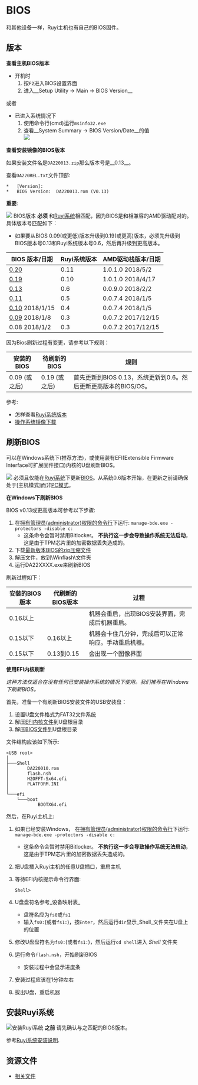 # BIOS

和其他设备一样，Ruyi主机也有自己的BIOS固件。

## 版本

__查看主机BIOS版本__

- 开机时
    1. 按`F2`进入BIOS设置界面
    1. 进入__Setup Utility -> Main -> BIOS Version__

或者

- 已进入系统情况下
    1. 使用命令行(cmd)运行`msinfo32.exe`
    1. 查看__System Summary -> BIOS Version/Date__的值  
    ![](/docs/img/msinfo32_bios.png)

__查看安装镜像的BIOS版本__

如果安装文件名是`DA220013.zip`那么版本号是__0.13__。

查看`DA220REL.txt`文件顶部:
```
*   [Version]:
*   BIOS Version:  DA220013.rom (V0.13)
```

__重要__:

![](/docs/img/warning.png) BIOS版本 __必须__ 和[Ruyi系统](os.md)相匹配，因为BIOS是和相兼容的AMD驱动配对的。具体版本号匹配如下：
- 如果要从BIOS 0.09(或更低)版本升级到0.19(或更高)版本，必须先升级到BIOS版本号0.13和Ruyi系统版本号0.6，然后再升级到更高版本。

| BIOS 版本/日期 | Ruyi系统版本 | AMD驱动栈版本/日期
|-|-|-
| [0.20](https://bitbucket.org/playruyi/support/raw/master/files/bios/DA220020.zip) | 0.11 | 1.0.1.0 2018/5/2
| [0.19](https://bitbucket.org/playruyi/support/raw/master/files/bios/DA220019.zip) | 0.10 | 1.0.1.0 2018/4/17
| [0.13](https://bitbucket.org/playruyi/support/raw/master/files/bios/DA220013.zip) | 0.6 | 0.0.9.0 2018/2/2
| [0.11](https://bitbucket.org/playruyi/support/raw/master/files/bios/DA220011.zip) | 0.5 | 0.0.7.4 2018/1/5
| [0.10](https://bitbucket.org/playruyi/support/raw/master/files/bios/DA220010.zip) 2018/1/15 | 0.4 | 0.0.7.4 2018/1/5
| [0.09](https://bitbucket.org/playruyi/support/raw/master/files/bios/DA220009.zip) 2018/1/8 | 0.3 | 0.0.7.2 2017/12/15
| 0.08 2018/1/2 | 0.3 | 0.0.7.2 2017/12/15

因为Bios刷新过程有变更，请参考以下规则：  

| 安装的BIOS | 待刷新的BIOS | 规则
|-|-|-
| 0.09 (或之后) | 0.19 (或之后) | 首先更新到BIOS 0.13，系统更新到0.6。然后更新更高版本的BIOS/OS。

参考:

- 怎样查看[Ruyi系统版本](os.md#Version)
- [操作系统镜像下载](http://dev.playruyi.com/uservices)

## 刷新BIOS

可以在Windows系统下(推荐方法)，或使用装有EFI(Extensible Firmware Interface可扩展固件接口)内核的U盘刷新BIOS。

![](/docs/img/warning.png) 必须且仅能在[Ruyi系统](os.md)下更新[BIOS](bios.md)。从系统0.6版本开始，在更新之前请确保处于[主机模式]而非[PC模式](pc_mode.md)。

__在Windows下刷新BIOS__

BIOS v0.13或更高版本可参考以下步骤:

1. 在[拥有管理员(administrator)权限的命令行](https://technet.microsoft.com/en-us/library/cc947813(v=ws.10).aspx)下运行: `manage-bde.exe -protectors -disable c:`
    - 这条命令会暂时禁用Bitlocker。  __不执行这一步会导致操作系统无法启动__，这是由于TPM芯片里的加密数据丢失造成的。
1. 下载[最新版本BIOS的zip压缩文件](https://bitbucket.org/playruyi/support/src/master/files/bios/)
1. 解压文件，放到\Winflash\文件夹
1. 运行DA22XXXX.exe来刷新BIOS

刷新过程如下：

| 安装的BIOS版本 | 代刷新的BIOS版本 | 过程
|-|-|-
| 0.16以上 | | 机器会重启，出现BIOS安装界面，完成后机器重启。
| 0.15以下 | 0.16以上 | 机器会卡住几分钟，完成后可以正常响应。手动重启机器。
| 0.15以下 | 0.13到0.15 | 会出现一个图像界面

__使用EFI内核刷新__

_这种方法仅适合在没有任何已安装操作系统的情况下使用。我们推荐在Windows下刷新BIOS。_

首先，准备一个有刷新BIOS安装文件的USB安装盘：

1. 设置U盘文件格式为FAT32文件系统
1. 解压[EFI内核文件](https://bitbucket.org/playruyi/support/raw/master/files/bios/efi.zip)到U盘根目录
1. 解压[BIOS文件](https://bitbucket.org/playruyi/support/src/master/files/bios/)到U盘根目录

文件结构应该如下所示:
```
<USB root>
│
├───Shell
│       DA220010.rom
│       flash.nsh
│       H2OFFT-Sx64.efi
│       PLATFORM.INI
│
└───efi
    └───boot
            BOOTX64.efi
```

然后，在Ruyi主机上:

1. 如果已经安装Windows， 在[拥有管理员(administrator)权限的命令行](https://technet.microsoft.com/en-us/library/cc947813(v=ws.10).aspx)下运行: `manage-bde.exe -protectors -disable c:`
    - 这条命令会暂时禁用Bitlocker。  __不执行这一步会导致操作系统无法启动__，这是由于TPM芯片里的加密数据丢失造成的。
1. 把U盘插入Ruyi主机的任意U盘插口，重启主机
1. 等待EFI内核提示命令行界面:

       Shell>

1. U盘盘符名参考_设备映射表_
    - 盘符名应为`fs0`或`fs1`
    - 输入`fs0:`(或者`fs1:`)，按`Enter`，然后运行`dir`显示_Shell_文件夹在U盘上的位置
1. 修改U盘盘符名为`fs0:`(或者`fs1:`)，然后运行`cd shell`进入 _Shell_ 文件夹
1. 运行命令`flash.nsh`，开始刷新BIOS
    - 安装过程中会显示进度条
1. 安装过程应该在1分钟左右
1. 拔出U盘，重启机器

## 安装Ruyi系统

![](/docs/img/warning.png)安装Ruyi系统 __之前__ 请先确认与之匹配的BIOS版本。

参考[Ruyi系统安装说明](os.md#Installation).

## 资源文件

- [相关文件](https://bitbucket.org/playruyi/support/src/master/files/)